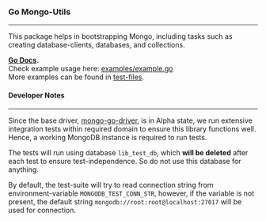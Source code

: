 ### Go Mongo-Utils
---

This package helps in bootstrapping Mongo, including tasks such as creating
database-clients, databases, and collections.

**[Go Docs][0].**  
Check example usage here: [examples/example.go][1]  
More examples can be found in [test-files][2].

#### Developer Notes
---

Since the base driver, [mongo-go-driver][3], is in Alpha state, we run extensive
integration tests within required domain to ensure this library functions well.
Hence, a working MongoDB instance is required to run tests.

The tests will run using database `lib_test_db`, which **will be deleted** after
each test to ensure test-independence. So do not use this database for anything.

By default, the test-suite will try to read connection string from environment-variable
`MONGODB_TEST_CONN_STR`, however, if the variable is not present, the default string
`mongodb://root:root@localhost:27017` will be used for connection.

  [0]: https://godoc.org/github.com/TerrexTech/go-mongoutils/mongo
  [1]: https://github.com/TerrexTech/go-mongoutils/blob/master/examples/example.go
  [2]: https://github.com/TerrexTech/go-mongoutils/tree/master/mongo
  [3]: https://github.com/mongodb/mongo-go-driver
